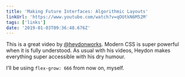 ```yaml
---
title: 'Making Future Interfaces: Algorithmic Layouts'
linkUrl: 'https://www.youtube.com/watch?v=qOUtkN6M52M'
tags: ['links'] 
date: '2019-01-03T09:36:48.676Z'
---
```

This is a great video by [@heydonworks](//twitter.com/heydonworks). Modern CSS is super powerful when it is fully understood. As usual with his videos, Heydon makes everything super accessible with his dry humour.

I’ll be using `flex-grow: 666` from now on, myself.